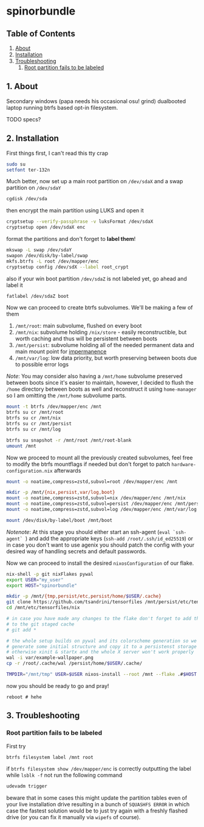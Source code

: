 # spinorbundle

## Table of Contents

1. [About](1-about)
2. [Installation](2-installation)
3. [Troubleshooting](3-troubleshooting)
   1. [Root partition fails to be labeled](root-partition-fails-to-be-labeled)

## 1. About

Secondary windows (papa needs his occasional osu! grind) dualbooted laptop
running btrfs based opt-in filesystem.

TODO specs?

## 2. Installation

First things first, I can't read this tty crap

```bash
sudo su
setfont ter-132n
```

Much better, now set up a main root partition on `/dev/sdaX` and a swap
partition on `/dev/sdaY`

```bash
cgdisk /dev/sda
```

then encrypt the main partition using LUKS and open it

```bash
cryptsetup --verify-passphrase -v luksFormat /dev/sdaX
cryptsetup open /dev/sdaX enc
```

format the partitions and don't forget to **label them**!

```bash
mkswap -L swap /dev/sdaY
swapon /dev/disk/by-label/swap
mkfs.btrfs -L root /dev/mapper/enc
cryptsetup config /dev/sdX --label root_crypt
```

also if your win boot partition `/dev/sdaZ` is not labeled yet, go ahead and
label it

```bash
fatlabel /dev/sdaZ boot
```

Now we can proceed to create btrfs subvolumes. We'll be making a few of them

1. `/mnt/root`: main subvolume, flushed on every boot
2. `/mnt/nix`: subvolume holding `/nix/store` - easily reconstructible, but
   worth caching and thus will be persistent between boots
3. `/mnt/persist`: subvolume holding all of the needed permanent data and main
   mount point for [impermanence](https://github.com/nix-community/impermanence)
4. `/mnt/var/log`: low data priority, but worth preserving between boots due
   to possible error logs

_Note_: You may consider also having a `/mnt/home` subvolume preserved between
boots since it's easier to maintain, however, I decided to flush the `/home`
directory between boots as well and reconstruct it using `home-manager` so
I am omitting the `/mnt/home` subvolume parts.

```bash
mount -t btrfs /dev/mapper/enc /mnt
btrfs su cr /mnt/root
btrfs su cr /mnt/nix
btrfs su cr /mnt/persist
btrfs su cr /mnt/log

btrfs su snapshot -r /mnt/root /mnt/root-blank
umount /mnt
```

Now we proceed to mount all the previously created subvolumes, feel free
to modify the btrfs mountflags if needed but don't forget to patch
`hardware-configuration.nix` afterwards

```bash
mount -o noatime,compress=zstd,subvol=root /dev/mapper/enc /mnt

mkdir -p /mnt/{nix,persist,var/log,boot}
mount -o noatime,compress=zstd,subvol=nix /dev/mapper/enc /mnt/nix
mount -o noatime,compress=zstd,subvol=persist /dev/mapper/enc /mnt/persist
mount -o noatime,compress=zstd,subvol=log /dev/mapper/enc /mnt/var/log

mount /dev/disk/by-label/boot /mnt/boot
```

_Notenote_: At this stage you should either start an ssh-agent
(``eval `ssh-agent` ``) and add the
appropriate keys (`ssh-add /root/.ssh/id_ed25519`) or in case you don't want
to use agenix you should patch the config with your desired way of handling
secrets and default passwords.

Now we can proceed to install the desired `nixosConfiguration` of our flake.

```bash
nix-shell -p git nixFlakes pywal
export USER="my_user"
export HOST="spinorbundle"

mkdir -p /mnt/{tmp,persist/etc,persist/home/$USER/.cache}
git clone https://github.com/tsandrini/tensorfiles /mnt/persist/etc/tensorfiles
cd /mnt/etc/tensorfiles/nix

# in case you have made any changes to the flake don't forget to add them
# to the git staged cache
# git add *

# the whole setup builds on pywal and its colorscheme generation so we have to
# generate some initial structure and copy it to a persistenst storage
# otherwise xinit & startx and the whole X server won't work properly
wal -i var/example-wallpaper.png
cp -r /root/.cache/wal /persist/home/$USER/.cache/

TMPDIR="/mnt/tmp" USER=$USER nixos-install --root /mnt --flake .#$HOST
```

now you should be ready to go and pray!

```bas
reboot # hehe
```

## 3. Troubleshooting

### Root partition fails to be labeled

First try

```bash
btrfs filesystem label /mnt root
```

if `btrfs filesystem show /dev/mapper/enc` is correctly outputting the label
while `lsblk -f` not run the following command

```bash
udevadm trigger
```

beware that in some cases this might update the partition tables even of your
live installation drive resulting in a bunch of `SQUASHFS ERROR` in which
case the fastest solution would be to just try again with a freshly flashed
drive (or you can fix it manually via `wipefs` of course).
